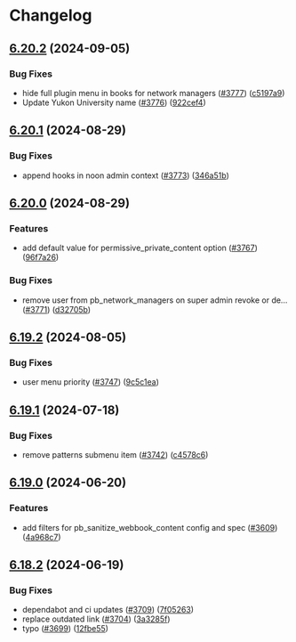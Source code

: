 # Changelog

## [6.20.2](https://github.com/pressbooks/pressbooks/compare/6.20.1...6.20.2) (2024-09-05)


### Bug Fixes

* hide full plugin menu in books for network managers ([#3777](https://github.com/pressbooks/pressbooks/issues/3777)) ([c5197a9](https://github.com/pressbooks/pressbooks/commit/c5197a98f2492e9c2c68a95e9a92d5ca69b6815e))
* Update Yukon University name ([#3776](https://github.com/pressbooks/pressbooks/issues/3776)) ([922cef4](https://github.com/pressbooks/pressbooks/commit/922cef4727bee662e102a568db05987ffd45addd))

## [6.20.1](https://github.com/pressbooks/pressbooks/compare/6.20.0...6.20.1) (2024-08-29)


### Bug Fixes

* append hooks in noon admin context ([#3773](https://github.com/pressbooks/pressbooks/issues/3773)) ([346a51b](https://github.com/pressbooks/pressbooks/commit/346a51b5fbfa8054983222f56f6b83169f03bd01))

## [6.20.0](https://github.com/pressbooks/pressbooks/compare/6.19.2...6.20.0) (2024-08-29)


### Features

* add default value for permissive_private_content option ([#3767](https://github.com/pressbooks/pressbooks/issues/3767)) ([96f7a26](https://github.com/pressbooks/pressbooks/commit/96f7a263a55a4a6df625ed847edbf93c5bf5fa6e))


### Bug Fixes

* remove user from pb_network_managers on super admin revoke or de… ([#3771](https://github.com/pressbooks/pressbooks/issues/3771)) ([d32705b](https://github.com/pressbooks/pressbooks/commit/d32705b6c901dfb1f10df01f8ec66844349d98f3))

## [6.19.2](https://github.com/pressbooks/pressbooks/compare/6.19.1...6.19.2) (2024-08-05)


### Bug Fixes

* user menu priority ([#3747](https://github.com/pressbooks/pressbooks/issues/3747)) ([9c5c1ea](https://github.com/pressbooks/pressbooks/commit/9c5c1ea42abfc413757d22f6c8cc346b46a8820c))

## [6.19.1](https://github.com/pressbooks/pressbooks/compare/6.19.0...6.19.1) (2024-07-18)


### Bug Fixes

* remove patterns submenu item ([#3742](https://github.com/pressbooks/pressbooks/issues/3742)) ([c4578c6](https://github.com/pressbooks/pressbooks/commit/c4578c6f1c0af0d97fc35e121ca25e58329f8fdd))

## [6.19.0](https://github.com/pressbooks/pressbooks/compare/6.18.2...6.19.0) (2024-06-20)


### Features

* add filters for pb_sanitize_webbook_content config and spec ([#3609](https://github.com/pressbooks/pressbooks/issues/3609)) ([4a968c7](https://github.com/pressbooks/pressbooks/commit/4a968c77fa786f97af5b9894cd8d47bd28b049cd))

## [6.18.2](https://github.com/pressbooks/pressbooks/compare/6.18.1...6.18.2) (2024-06-19)


### Bug Fixes

* dependabot and ci updates ([#3709](https://github.com/pressbooks/pressbooks/issues/3709)) ([7f05263](https://github.com/pressbooks/pressbooks/commit/7f05263b63f33a26a73501255916eca5d0390bcb))
* replace outdated link ([#3704](https://github.com/pressbooks/pressbooks/issues/3704)) ([3a3285f](https://github.com/pressbooks/pressbooks/commit/3a3285f118df55bb6ca3e1c232218ab632131dd8))
* typo ([#3699](https://github.com/pressbooks/pressbooks/issues/3699)) ([12fbe55](https://github.com/pressbooks/pressbooks/commit/12fbe558efd06cf1cb14fd347af222b4d101a246))

